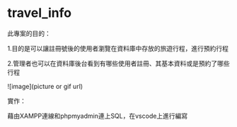 # travel_info

此專案的目的：

   1.目的是可以讓註冊號後的使用者瀏覽在資料庫中存放的旅遊行程，進行預約行程

   2.管理者也可以在資料庫後台看到有哪些使用者註冊、其基本資料或是預約了哪些行程

   ![image](picture or gif url)

實作：

   藉由XAMPP連線和phpmyadmin連上SQL，在vscode上進行編寫
